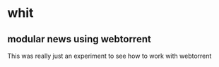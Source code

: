 # whit

## modular news using webtorrent

This was really just an experiment to see how to work with webtorrent

